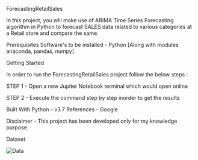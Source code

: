 ForecastingRetailSales

In this project, you will make use of ARIMA Time Series Forecasting algorithm in Python to forecast SALES data related to various categories at a Retail store and compare the same.

Prerequisites
Software's to be installed - Python [Along with modules anaconda, pandas, numpy]

Getting Started

In order to run the ForecastingRetailSales project follow the below steps :

STEP 1 - Open a new Jupiter Notebook terminal which would open online 

STEP 2 - Execute the command step by step inorder to get the results

Built With
Python - v3.7
References - Google

Disclaimer - This project has been developed only for my knowledge purpose.

Dataset

![Data](https://user-images.githubusercontent.com/46341508/64069670-4fb62b00-cc1c-11e9-9fa6-fd55b6c6bdb0.PNG)
